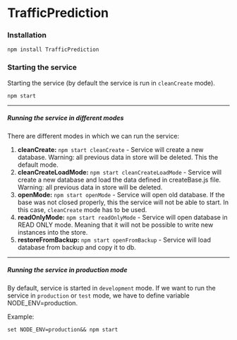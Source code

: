﻿# TrafficPrediction

### Installation

```
npm install TrafficPrediction
```

### Starting the service

Starting the service (by default the service is run in `cleanCreate` mode).
```
npm start
```

---

##### Running the service in different modes

There are different modes in which we can run the service:

  1. **cleanCreate:** `npm start cleanCreate` - Service will create a new database. Warning: all previous data in store will be deleted. This the default mode.
  2. **cleanCreateLoadMode:** `npm start cleanCreateLoadMode` -  Service will create a new database and load the data defined in createBase.js file. Warning: all previous data in store will be deleted.
  3. **openMode:** `npm start openMode` - Service will open old database. If the base was not closed properly, this the service will not be able to start. In this case, `cleanCreate` mode has to be used.
  4. **readOnlyMode:** `npm start readOnlyMode` - Service will open database in READ ONLY mode. Meaning that it will not be possible to write new instances into the store. 
  5. **restoreFromBackup:** `npm start openFromBackup` - Service will load database from backup and copy it to db.

---

##### Running the service in production mode

By default, service is started in `development` mode. If we want to run the service in `production` or `test` mode, we have to define variable NODE_ENV=production.  

Example:
```
set NODE_ENV=production&& npm start
```
  
